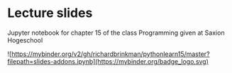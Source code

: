# Lecture slides
Jupyter notebook for chapter 15 of the class Programming given at Saxion Hogeschool

![https://mybinder.org/v2/gh/richardbrinkman/pythonlearn15/master?filepath=slides-addons.ipynb](https://mybinder.org/badge_logo.svg)
